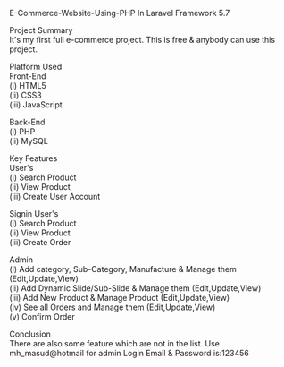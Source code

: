 <p>E-Commerce-Website-Using-PHP In Laravel Framework 5.7</p>

<p>Project Summary<br />
It's my first full e-commerce project. This is free &amp; anybody can use this project.</p>

<p>Platform Used<br />
Front-End<br />
(i) HTML5 <br />
(ii) CSS3 <br />
(iii) JavaScript </p>

<p>Back-End<br />
(i) PHP <br />
(ii) MySQL </p>

<p>Key Features<br />
User's<br />
(i) Search Product <br />
(ii) View Product <br />
(iii) Create User Account </p>

<p>Signin User's<br />
(i) Search Product <br />
(ii) View Product <br />
(iii) Create Order </p>

<p>
Admin<br />
(i) Add category, Sub-Category, Manufacture &amp; Manage them (Edit,Update,View)<br />
(ii) Add Dynamic Slide/Sub-Slide &amp; Manage them (Edit,Update,View)<br />
(iii) Add New Product &amp; Manage Product (Edit,Update,View)<br />
(iv) See all Orders and Manage them (Edit,Update,View)<br />
(v) Confirm Order </p>

<p>Conclusion<br />
There are also some feature which are not in the list. Use mh_masud@hotmail for admin Login Email &amp; Password is:123456<br />
</p>
